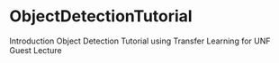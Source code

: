 # ObjectDetectionTutorial

Introduction Object Detection Tutorial using Transfer Learning for UNF Guest Lecture
